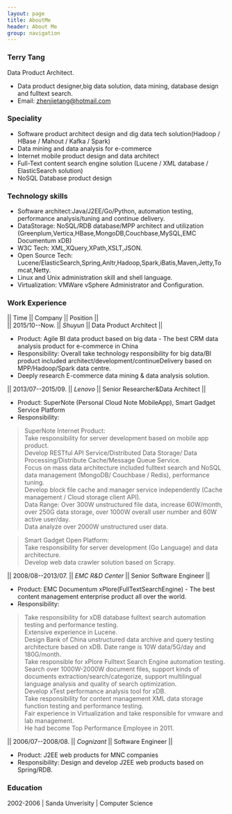 ```yaml
---
layout: page
title: AboutMe
header: About Me 
group: navigation
---
```


### Terry Tang
Data Product Architect. 

- Data product designer,big data solution, data mining, database design and fulltext search.
- Email: zhenjietang@hotmail.com


### Speciality

- Software product architect design and dig data tech solution(Hadoop / HBase / Mahout / Kafka / Spark)
- Data mining and data analysis for e-commerce
- Internet mobile product design and data architect
- Full-Text content search engine solution (Lucene / XML database / ElasticSearch solution)
- NoSQL Database product design

### Technology skills

- Software architect:Java/J2EE/Go/Python, automation testing, performance analysis/tuning and continue delivery.
- DataStorage: NoSQL/RDB database/MPP architect and utilization (Greenplum,Vertica,HBase,MongoDB,Couchbase,MySQL,EMC Documentum xDB)
- W3C Tech: XML,XQuery,XPath,XSLT,JSON.
- Open Source Tech: Lucene/ElasticSearch,Spring,Anltr,Hadoop,Spark,iBatis,Maven,Jetty,Tomcat,Netty.
- Linux and Unix administration skill and shell language.
- Virtualization: VMWare vSphere Administrator and Configuration.

### Work Experience

|| Time 			 || Company  		 || Position 						 ||   <br/>
|| 2015/10--Now.     || *Shuyun*        || Data Product Architect                   ||

- Product: Agile BI data product based on big data - The best CRM data analysis product for e-commerce in China
- Responsibility: Overall take technology responsibility for big data/BI product included architect/development/continueDelivery based on MPP/Hadoop/Spark data centre.
- Deeply research E-commerce data mining & data analysis solution.

|| 2013/07--2015/09. || *Lenovo* 		 || Senior Researcher&Data Architect ||

- Product: SuperNote (Personal Cloud Note MobileApp), Smart Gadget Service Platform
- Responsibility: 

>	SuperNote Internet Product:     
>	Take responsibility for server development based on mobile app product.  
>	Develop RESTful API Service/Distributed Data Storage/ Data Processing/Distribute Cache/Message Queue Service.  
>	Focus on mass data architecture included fulltext search and NoSQL data management (MongoDB/ Couchbase / Redis), performance tuning.   
>	Develop block file cache and manager service independently (Cache management / Cloud storage client API).  
>	Data Range: Over 300W unstructured file data, increase 60W/month, over 250G data storage, over 1000W overall user number and 60W active user/day.  
>	Data analyze over 2000W unstructured user data.  

>	Smart Gadget Open Platform:    
>	Take responsibility for server development (Go Language) and data architecture.  
>	Develop web data crawler solution based on Scrapy.  


|| 2008/08--2013/07. || *EMC R&D Center* || Senior Software Engineer 		 ||

- Product: EMC Documentum xPlore(FullTextSearchEngine) - The best content management enterprise product all over the world.
- Responsibility: 

>	Take responsibility for xDB database fulltext search automation testing and performance testing.  
>	Extensive experience in Lucene.  
>	Design Bank of China unstructured data archive and query testing architecture based on xDB. Date range is 10W data/5G/day and 180G/month.  
>	Take responsible for xPlore Fulltext Search Engine automation testing. Search over 1000W-2000W document files, support kinds of documents extraction/search/categorize, support multilingual language analysis and quality of search optimization.  
>	Develop xTest performance analysis tool for xDB.  
>	Take responsibility for content management XML data storage function testing and performance testing.  
>	Fair experience in Virtualization and take responsible for vmware and lab management.  
>	He had become Top Performance Employee in 2011.  


|| 2006/07--2008/08. || *Cognizant* 	 || Software Engineer 				 ||

- Product: J2EE web products for MNC companies
- Responsibility: Design and develop J2EE web products based on Spring/RDB.




### Education
2002-2006 | Sanda Unverisity | Computer Science

